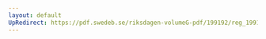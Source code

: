 ```yaml
---
layout: default
UpRedirect: https://pdf.swedeb.se/riksdagen-volumeG-pdf/199192/reg_199192/reg_199192_0122.pdf
---
```

